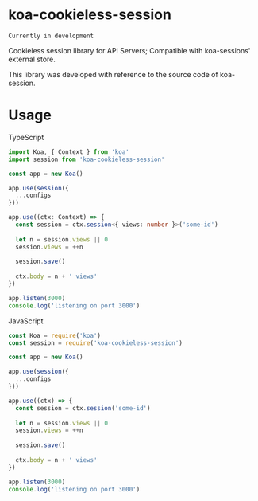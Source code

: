 # koa-cookieless-session
`Currently in development`

Cookieless session library for API Servers; Compatible with koa-sessions' external store.

This library was developed with reference to the source code of koa-session.

# Usage

TypeScript

```typescript
import Koa, { Context } from 'koa'
import session from 'koa-cookieless-session'

const app = new Koa()

app.use(session({
  ...configs
}))

app.use((ctx: Context) => {
  const session = ctx.session<{ views: number }>('some-id')
  
  let n = session.views || 0
  session.views = ++n
  
  session.save()
  
  ctx.body = n + ' views'
})

app.listen(3000)
console.log('listening on port 3000')
```

JavaScript

```javascript
const Koa = require('koa')
const session = require('koa-cookieless-session')

const app = new Koa()

app.use(session({
  ...configs
}))

app.use((ctx) => {
  const session = ctx.session('some-id')
  
  let n = session.views || 0
  session.views = ++n
  
  session.save()
  
  ctx.body = n + ' views'
})

app.listen(3000)
console.log('listening on port 3000')
```
